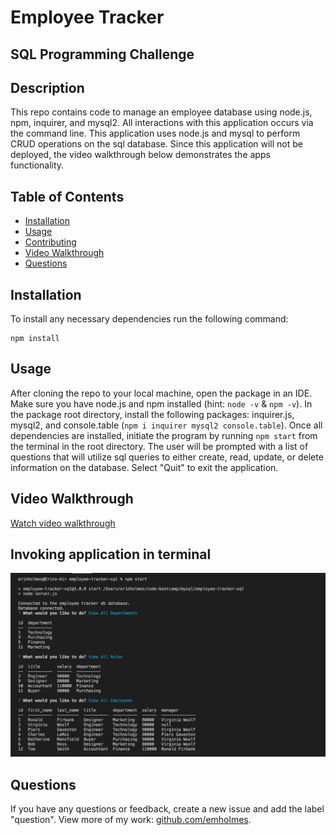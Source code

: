 # Employee Tracker
## SQL Programming Challenge

## Description
This repo contains code to manage an employee database using node.js, npm, inquirer, and mysql2. All interactions with this application occurs via the command line. This application uses node.js and mysql to perform CRUD operations on the sql database. Since this application will not be deployed, the video walkthrough below demonstrates the apps functionality. 

## Table of Contents
* [Installation](#installation)
* [Usage](#usage)
* [Contributing](#contributing)
* [Video Walkthrough](#video-walkthrough)
* [Questions](#questions)

## Installation
To install any necessary dependencies run the following command: 

    npm install

## Usage 
After cloning the repo to your local machine, open the package in an IDE. Make sure you have node.js and npm installed (hint: `node -v` & `npm -v`). In the package root directory, install the following packages: inquirer.js, mysql2, and console.table (`npm i inquirer mysql2 console.table`). Once all dependencies are installed, initiate the program by running `npm start` from the terminal in the root directory. The user will be prompted with a list of questions that will utilize sql queries to either create, read, update, or delete information on the database. Select "Quit" to exit the application.

## Video Walkthrough
[Watch video walkthrough](https://drive.google.com/file/d/1N4fXnlnD3Ii7IW3Umd8IdZfcXwV5lcD_/view)

## Invoking application in terminal
![Command-line prompts](./assets/images/command-line.png)

## Questions
If you have any questions or feedback, create a new issue and add the label "question". 
View more of my work: [github.com/emholmes](https://github.com/emholmes).
